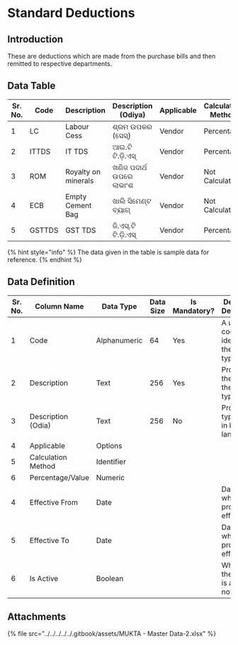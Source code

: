 # Standard Deductions

## Introduction

These are deductions which are made from the purchase bills and then remitted to respective departments.

## Data Table

| Sr. No. | Code   | Description         | Description (Odiya)     | Applicable  | Calculation Method | Percentage/ Value | Effective From | Effective To | Is Active |
| ------- | ------ | ------------------- | ----------------------- | ----------- | ------------------ | ----------------- | -------------- | ------------ | --------- |
| 1       | LC     | Labour Cess         | ଶ୍ରମ ଉପକର (ସେସ୍)        | Vendor      | Percentage         | 1                 |                |              |           |
| 2       | ITTDS  | IT TDS              | ଆଇ.ଟି ଟି.ଡ଼ି.ଏସ୍         | Vendor      | Percentage         | 10                |                |              |           |
| 3       | ROM    | Royalty on minerals | ଖଣିଜ ପଦାର୍ଥ ଉପରେ ଲାଭାଂଶ | Vendor      | Not Calculated     |                   |                |              |           |
| 4       | ECB    | Empty Cement Bag    | ଖାଲି ସିମେଣ୍ଟ ବ୍ୟାଗ୍     | Vendor      | Not Calculated     |                   |                |              |           |
| 5       | GSTTDS | GST TDS             | ଜି.ଏସ୍.ଟି ଟି.ଡ଼ି.ଏସ୍     | Vendor      | Percentage         | 2                 |                |              |           |

{% hint style="info" %}
The data given in the table is sample data for reference.
{% endhint %}

## Data Definition

<table><thead><tr><th width="97">Sr. No.</th><th>Column Name</th><th>Data Type</th><th>Data Size</th><th>Is Mandatory?</th><th>Definition/ Description</th></tr></thead><tbody><tr><td>1</td><td>Code</td><td>Alphanumeric</td><td>64</td><td>Yes</td><td>A unique code that identifies the project type.</td></tr><tr><td>2</td><td>Description</td><td>Text</td><td>256</td><td>Yes</td><td>Provides the name of the project type </td></tr><tr><td>3</td><td>Description (Odia)</td><td>Text</td><td>256</td><td>No</td><td>Project type name in local language</td></tr><tr><td>4</td><td>Applicable</td><td>Options</td><td></td><td></td><td></td></tr><tr><td>5</td><td>Calculation Method</td><td>Identifier</td><td></td><td></td><td></td></tr><tr><td>6</td><td>Percentage/Value</td><td>Numeric</td><td></td><td></td><td></td></tr><tr><td>4</td><td>Effective From</td><td>Date</td><td></td><td></td><td>Date from which the project is effective</td></tr><tr><td>5</td><td>Effective To</td><td>Date</td><td></td><td></td><td>Date till which the project is effective</td></tr><tr><td>6</td><td>Is Active</td><td>Boolean</td><td></td><td></td><td>Whether the project is active or not</td></tr></tbody></table>

## Attachments

{% file src="../../../../../.gitbook/assets/MUKTA - Master Data-2.xlsx" %}
